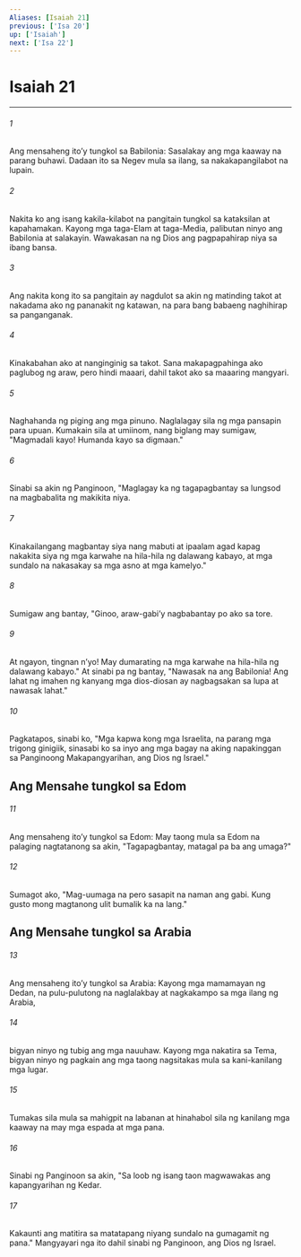 ```yaml
---
Aliases: [Isaiah 21]
previous: ['Isa 20']
up: ['Isaiah']
next: ['Isa 22']
---
```

# Isaiah 21

***






















###### 1 










Ang mensaheng itoʼy tungkol sa Babilonia: Sasalakay ang mga kaaway na parang buhawi. Dadaan ito sa Negev mula sa ilang, sa nakakapangilabot na lupain. 





















###### 2 










Nakita ko ang isang kakila-kilabot na pangitain tungkol sa kataksilan at kapahamakan. Kayong mga taga-Elam at taga-Media, palibutan ninyo ang Babilonia at salakayin. Wawakasan na ng Dios ang pagpapahirap niya sa ibang bansa. 





















###### 3 










Ang nakita kong ito sa pangitain ay nagdulot sa akin ng matinding takot at nakadama ako ng pananakit ng katawan, na para bang babaeng naghihirap sa panganganak. 





















###### 4 










Kinakabahan ako at nanginginig sa takot. Sana makapagpahinga ako paglubog ng araw, pero hindi maaari, dahil takot ako sa maaaring mangyari. 





















###### 5 










Naghahanda ng piging ang mga pinuno. Naglalagay sila ng mga pansapin para upuan. Kumakain sila at umiinom, nang biglang may sumigaw, "Magmadali kayo! Humanda kayo sa digmaan." 





















###### 6 










Sinabi sa akin ng Panginoon, "Maglagay ka ng tagapagbantay sa lungsod na magbabalita ng makikita niya. 





















###### 7 










Kinakailangang magbantay siya nang mabuti at ipaalam agad kapag nakakita siya ng mga karwahe na hila-hila ng dalawang kabayo, at mga sundalo na nakasakay sa mga asno at mga kamelyo." 





















###### 8 










Sumigaw ang bantay, "Ginoo, araw-gabiʼy nagbabantay po ako sa tore. 





















###### 9 










At ngayon, tingnan nʼyo! May dumarating na mga karwahe na hila-hila ng dalawang kabayo." At sinabi pa ng bantay, "Nawasak na ang Babilonia! Ang lahat ng imahen ng kanyang mga dios-diosan ay nagbagsakan sa lupa at nawasak lahat." 





















###### 10 










Pagkatapos, sinabi ko, "Mga kapwa kong mga Israelita, na parang mga trigong ginigiik, sinasabi ko sa inyo ang mga bagay na aking napakinggan sa Panginoong Makapangyarihan, ang Dios ng Israel." 

## Ang Mensahe tungkol sa Edom 





















###### 11 










Ang mensaheng itoʼy tungkol sa Edom: May taong mula sa Edom na palaging nagtatanong sa akin, "Tagapagbantay, matagal pa ba ang umaga?" 





















###### 12 










Sumagot ako, "Mag-uumaga na pero sasapit na naman ang gabi. Kung gusto mong magtanong ulit bumalik ka na lang." 

## Ang Mensahe tungkol sa Arabia 





















###### 13 










Ang mensaheng itoʼy tungkol sa Arabia: Kayong mga mamamayan ng Dedan, na pulu-pulutong na naglalakbay at nagkakampo sa mga ilang ng Arabia, 





















###### 14 










bigyan ninyo ng tubig ang mga nauuhaw. Kayong mga nakatira sa Tema, bigyan ninyo ng pagkain ang mga taong nagsitakas mula sa kani-kanilang mga lugar. 





















###### 15 










Tumakas sila mula sa mahigpit na labanan at hinahabol sila ng kanilang mga kaaway na may mga espada at mga pana. 





















###### 16 










Sinabi ng Panginoon sa akin, "Sa loob ng isang taon magwawakas ang kapangyarihan ng Kedar. 





















###### 17 










Kakaunti ang matitira sa matatapang niyang sundalo na gumagamit ng pana." Mangyayari nga ito dahil sinabi ng Panginoon, ang Dios ng Israel.
